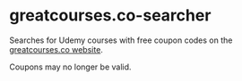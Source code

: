 # greatcourses.co-searcher
Searches for Udemy courses with free coupon codes on the [greatcourses.co website](https://www.greatcourses.co).

Coupons may no longer be valid.
